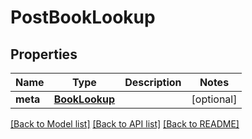 # PostBookLookup

## Properties
Name | Type | Description | Notes
------------ | ------------- | ------------- | -------------
**meta** | [**BookLookup**](BookLookup.md) |  | [optional] 

[[Back to Model list]](../README.md#documentation-for-models) [[Back to API list]](../README.md#documentation-for-api-endpoints) [[Back to README]](../README.md)


